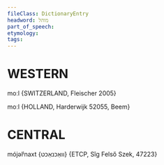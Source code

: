```yaml
---
fileClass: DictionaryEntry
headword: מוהל
part_of_speech: 
etymology: 
tags: 
---
```


WESTERN
========

moːl {SWITZERLAND, Fleischer 2005}

moːl {HOLLAND, Harderwijk 52055, Beem}

CENTRAL
========

mójəlʲnaxt {וואַכנאַכט} {ETCP, Sîg Felső Szek, 47223}
